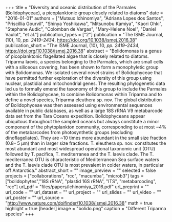 +++
title = "Diversity and oceanic distribution of the Parmales (Bolidophyceae), a picoplanktonic group closely related to diatoms"
date = "2016-01-01"
authors = ["Mutsuo Ichinomiya", "Adriana Lopes dos Santos", "Priscillia Gourvil", "Shinya Yoshikawa", "Mitsunobu Kamiya", "Kaori Ohki", "Stephane Audic", "Colomban de Vargas", "Mary-Helene Noel", "Daniel Vaulot", "et al."]
publication_types = ["2"]
publication = "The ISME Journal, (10), 10, _pp. 2419–2434_, https://doi.org/10.1038/ismej.2016.38"
publication_short = "The ISME Journal, (10), 10, _pp. 2419–2434_, https://doi.org/10.1038/ismej.2016.38"
abstract = "Bolidomonas is a genus of picoplanktonic flagellated algae that is closely related to diatoms. Triparma laevis, a species belonging to the Parmales, which are small cells with a siliceous covering, has been shown to form a monophyletic group with Bolidomonas. We isolated several novel strains of Bolidophyceae that have permitted further exploration of the diversity of this group using nuclear, plastidial and mitochondrial genes. The resulting phylogenetic data led us to formally emend the taxonomy of this group to include the Parmales within the Bolidophyceae, to combine Bolidomonas within Triparma and to define a novel species, Triparma eleuthera sp. nov. The global distribution of Bolidophyceae was then assessed using environmental sequences available in public databases, as well as a large 18S rRNA V9 metabarcode data set from the Tara Oceans expedition. Bolidophyceans appear ubiquitous throughout the sampled oceans but always constitute a minor component of the phytoplankton community, corresponding to at most ~4% of the metabarcodes from photosynthetic groups (excluding dinoflagellates). They are ~10 times more abundant in the small size fraction (0.8– 5 μm) than in larger size fractions. T. eleuthera sp. nov. constitutes the most abundant and most widespread operational taxonomic unit (OTU) followed by T. pacifica, T. mediterranea and the T. laevis clade. The T. mediterranea OTU is characteristic of Mediterranean Sea surface waters and the T. laevis clade OTU is most prevalent in colder waters, in particular off Antarctica."
abstract_short = ""
image_preview = ""
selected = false
projects = ["collaborations", "rcc", "macumba", "microb3"]
tags = ["bolidophytes","18S rRNA", "plastid 16S rRNA", "ITS", "metabarcoding", "rcc"]
url_pdf = "files/papers/Ichinomiya_2016.pdf"
url_preprint = ""
url_code = ""
url_dataset = ""
url_project = ""
url_slides = ""
url_video = ""
url_poster = ""
url_source = "http://www.nature.com/doifinder/10.1038/ismej.2016.38"
math = true
highlight = true
[header]
image = "bolido.png"
caption = "Different Triparma species"
+++
